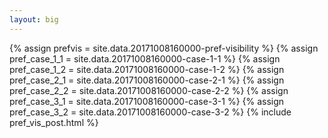 ```yaml
---
layout: big
---
```

{% assign prefvis = site.data.20171008160000-pref-visibility %}
{% assign pref_case_1_1 = site.data.20171008160000-case-1-1 %}
{% assign pref_case_1_2 = site.data.20171008160000-case-1-2 %}
{% assign pref_case_2_1 = site.data.20171008160000-case-2-1 %}
{% assign pref_case_2_2 = site.data.20171008160000-case-2-2 %}
{% assign pref_case_3_1 = site.data.20171008160000-case-3-1 %}
{% assign pref_case_3_2 = site.data.20171008160000-case-3-2 %}
{% include pref_vis_post.html %}
